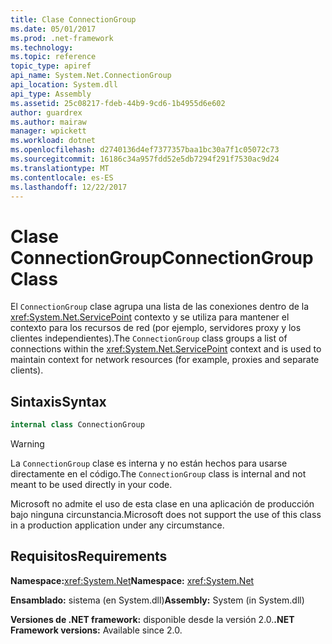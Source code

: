 ```yaml
---
title: Clase ConnectionGroup
ms.date: 05/01/2017
ms.prod: .net-framework
ms.technology: 
ms.topic: reference
topic_type: apiref
api_name: System.Net.ConnectionGroup
api_location: System.dll
api_type: Assembly
ms.assetid: 25c08217-fdeb-44b9-9cd6-1b4955d6e602
author: guardrex
ms.author: mairaw
manager: wpickett
ms.workload: dotnet
ms.openlocfilehash: d2740136d4ef7377357baa1bc30a7f1c05072c73
ms.sourcegitcommit: 16186c34a957fdd52e5db7294f291f7530ac9d24
ms.translationtype: MT
ms.contentlocale: es-ES
ms.lasthandoff: 12/22/2017
---
```

# <a name="connectiongroup-class"></a><span data-ttu-id="40be1-102">Clase ConnectionGroup</span><span class="sxs-lookup"><span data-stu-id="40be1-102">ConnectionGroup Class</span></span>

<span data-ttu-id="40be1-103">El `ConnectionGroup` clase agrupa una lista de las conexiones dentro de la <xref:System.Net.ServicePoint> contexto y se utiliza para mantener el contexto para los recursos de red (por ejemplo, servidores proxy y los clientes independientes).</span><span class="sxs-lookup"><span data-stu-id="40be1-103">The `ConnectionGroup` class groups a list of connections within the <xref:System.Net.ServicePoint> context and is used to maintain context for network resources (for example, proxies and separate clients).</span></span>

## <a name="syntax"></a><span data-ttu-id="40be1-104">Sintaxis</span><span class="sxs-lookup"><span data-stu-id="40be1-104">Syntax</span></span>
  
```csharp  
internal class ConnectionGroup
```

> [!WARNING]
> <span data-ttu-id="40be1-105">La `ConnectionGroup` clase es interna y no están hechos para usarse directamente en el código.</span><span class="sxs-lookup"><span data-stu-id="40be1-105">The `ConnectionGroup` class is internal and not meant to be used directly in your code.</span></span>
> 
> <span data-ttu-id="40be1-106">Microsoft no admite el uso de esta clase en una aplicación de producción bajo ninguna circunstancia.</span><span class="sxs-lookup"><span data-stu-id="40be1-106">Microsoft does not support the use of this class in a production application under any circumstance.</span></span>

## <a name="requirements"></a><span data-ttu-id="40be1-107">Requisitos</span><span class="sxs-lookup"><span data-stu-id="40be1-107">Requirements</span></span>

<span data-ttu-id="40be1-108">**Namespace:**<xref:System.Net></span><span class="sxs-lookup"><span data-stu-id="40be1-108">**Namespace:** <xref:System.Net></span></span>

<span data-ttu-id="40be1-109">**Ensamblado:** sistema (en System.dll)</span><span class="sxs-lookup"><span data-stu-id="40be1-109">**Assembly:** System (in System.dll)</span></span>

<span data-ttu-id="40be1-110">**Versiones de .NET framework:** disponible desde la versión 2.0.</span><span class="sxs-lookup"><span data-stu-id="40be1-110">**.NET Framework versions:** Available since 2.0.</span></span>
